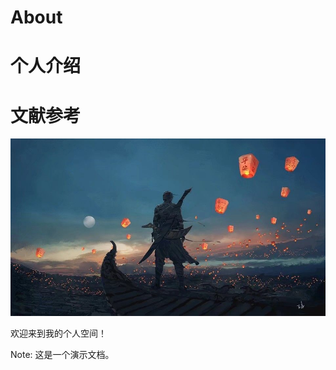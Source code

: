 # About

# 个人介绍

# 文献参考

![1575459449332](index.assets/1575459449332.jpeg)

欢迎来到我的个人空间！

Note: 这是一个演示文档。
